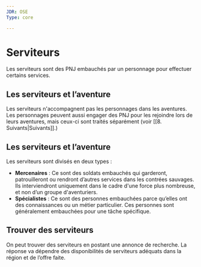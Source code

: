 ```yaml
---
JDR: OSE
Type: core

---
```

# Serviteurs
Les serviteurs sont des PNJ embauchés par un personnage pour effectuer certains services.

## Les serviteurs et l’aventure
Les serviteurs n'accompagnent pas les personnages dans les aventures. Les personnages peuvent aussi engager des PNJ pour les rejoindre lors de leurs aventures, mais ceux-ci sont traités séparément (voir [[8. Suivants|Suivants]].)

## Les serviteurs et l’aventure
Les serviteurs sont divisés en deux types :

- **Mercenaires** : Ce sont des soldats embauchés qui garderont, patrouilleront ou rendront d’autres services dans les contrées sauvages. Ils interviendront uniquement dans le cadre d'une force plus nombreuse, et non d’un groupe d'aventuriers.
- **Spécialistes** : Ce sont des personnes embauchées parce qu’elles ont des connaissances ou un métier particulier. Ces personnes sont généralement embauchées pour une tâche spécifique.

## Trouver des serviteurs
On peut trouver des serviteurs en postant une annonce de recherche. La réponse va dépendre des disponibilités de serviteurs adéquats dans la région et de l’offre faite.